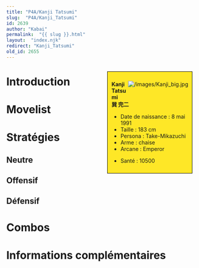 ```yaml
---
title: "P4A/Kanji Tatsumi"
slug:  "P4A/Kanji_Tatsumi"
id: 2639
author: "Kabai"
permalink:  "{{ slug }}.html"
layout:  "index.njk"
redirect: "Kanji_Tatsumi"
old_id: 2655
---
```


<div style="float:right; border: 1px black solid; background-color: #FEE727; width: 40%; margin:15px; padding:10px">
<div style="float:right">

![](/images/Kanji_big.jpg "/images/Kanji_big.jpg")

</div>
<div>

**Kanji Tatsumi**  
**巽 完二**  
  

- Date de naissance : 8 mai 1991
- Taille : 183 cm
- Persona : Take-Mikazuchi
- Arme : chaise
- Arcane : Emperor

<!-- -->

- Santé : 10500

</div>
</div>

# Introduction

# Movelist

# Stratégies

## Neutre

## Offensif

## Défensif

# Combos

# Informations complémentaires
